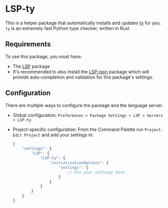 # LSP-ty

This is a helper package that automatically installs and updates [ty](https://github.com/astral-sh/ty) for you. `ty` is an extremely fast Python type checker, written in Rust.

## Requirements

To use this package, you must have:

- The [LSP](https://packagecontrol.io/packages/LSP) package
- It's recommended to also install the [LSP-json](https://packagecontrol.io/packages/LSP-json) package which will provide auto-completion and validation for this package's settings.

## Configuration

There are multiple ways to configure the package and the language server.

- Global configuration: `Preferences > Package Settings > LSP > Servers > LSP-ty`
- Project-specific configuration:
  From the Command Palette run `Project: Edit Project` and add your settings in:

	```js
	{
		"settings": {
			"LSP": {
				"LSP-ty": {
					"initializationOptions": {
						"settings": {
							// Put your settings here
						}
					}
				}
			}
		}
	}
	```
